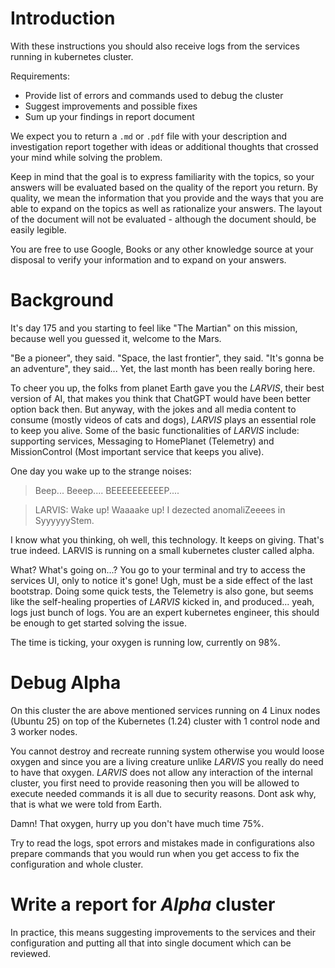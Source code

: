 # Introduction

With these instructions you should also receive logs from the services running in 
kubernetes cluster.

Requirements:

- Provide list of errors and commands used to debug the cluster
- Suggest improvements and possible fixes
- Sum up your findings in report document

We expect you to return a `.md` or `.pdf` file with your description and investigation report
together with ideas or additional thoughts that crossed your mind while solving the problem.

Keep in mind that the goal is to express familiarity with the topics, so your
answers will be evaluated based on the quality of the report you return.
By quality, we mean the information that you provide and the ways
that you are able to expand on the topics as well as rationalize your answers.
The layout of the document will not be evaluated - although the document
should, be easily legible.

You are free to use Google, Books or any other knowledge source 
at your disposal to verify your information and to expand on your answers.


# Background

It's day 175 and you starting to feel like "The Martian" on this mission, because
well you guessed it, welcome to the Mars.

"Be a pioneer", they said. "Space, the last frontier", they said. "It's gonna be
an adventure", they said... Yet, the last month has been really boring here.

To cheer you up, the folks from planet Earth gave you the *LARVIS*, their best
version of AI, that makes you think that ChatGPT would have been better option back then.
But anyway, with the jokes and all media content to consume (mostly videos of cats and dogs),
*LARVIS* plays an essential role to keep you alive. Some of the basic functionalities
of *LARVIS* include: supporting services, Messaging to HomePlanet (Telemetry) and MissionControl
(Most important service that keeps you alive).

One day you wake up to the strange noises:

> Beep...
> Beeep....
> BEEEEEEEEEEP....

> LARVIS: Wake up! Waaaake up! I dezected anomaliZeeees in SyyyyyyStem.

I know what you thinking, oh well, this technology. It keeps on giving.
That's true indeed. LARVIS is running on a small kubernetes cluster called alpha.


What? What's going on...? You go to your terminal and try to access the services
UI, only to notice it's gone! Ugh, must be a side effect of the last bootstrap.
Doing some quick tests, the Telemetry is also gone, but seems like the self-healing
properties of *LARVIS* kicked in, and produced... yeah, logs just bunch of logs.
You are an expert kubernetes engineer, this should be enough to get started solving the issue.

The time is ticking, your oxygen is running low, currently on 98%.

# Debug Alpha

On this cluster the are above mentioned services running on 4 Linux nodes (Ubuntu 25)
on top of the Kubernetes (1.24) cluster with 1 control node and 3 worker nodes.

You cannot destroy and recreate running system otherwise you would loose oxygen
and since you are a living creature unlike *LARVIS* you really do need to have that oxygen.
*LARVIS* does not allow any interaction of the internal cluster, you first need to provide reasoning
then you will be allowed to execute needed commands it is all due to security reasons.
Dont ask why, that is what we were told from Earth.

Damn! That oxygen, hurry up you don't have much time 75%.

Try to read the logs, spot errors and mistakes made in configurations also prepare
commands that you would run when you get access to fix the configuration and whole cluster.

# Write a report for *Alpha* cluster

In practice, this means suggesting improvements to the services and their configuration
and putting all that into single document which can be reviewed.
